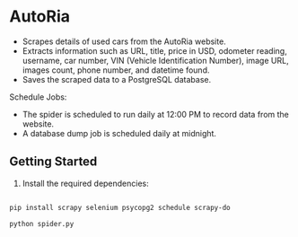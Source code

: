 # AutoRia 

- Scrapes details of used cars from the AutoRia website.
- Extracts information such as URL, title, price in USD, odometer reading, username, car number, VIN (Vehicle Identification Number), image URL, images count, phone number, and datetime found.
- Saves the scraped data to a PostgreSQL database.

Schedule Jobs:
- The spider is scheduled to run daily at 12:00 PM to record data from the website.
- A database dump job is scheduled daily at midnight.

## Getting Started

1. Install the required dependencies:

```bash

pip install scrapy selenium psycopg2 schedule scrapy-do

python spider.py
